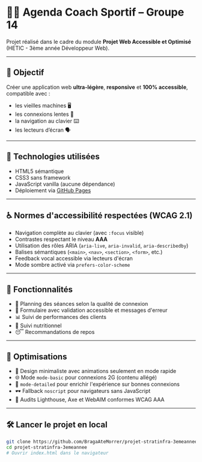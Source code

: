 # 🏋️‍♂️ Agenda Coach Sportif – Groupe 14

Projet réalisé dans le cadre du module **Projet Web Accessible et Optimisé** (HETIC - 3ème année Développeur Web).

---

## 🎯 Objectif

Créer une application web **ultra-légère**, **responsive** et **100% accessible**, compatible avec :
- les vieilles machines 🖥️
- les connexions lentes 📶
- la navigation au clavier ⌨️
- les lecteurs d’écran 🗣️

---

## 🧱 Technologies utilisées

- HTML5 sémantique
- CSS3 sans framework
- JavaScript vanilla (aucune dépendance)
- Déploiement via [GitHub Pages](https://pages.github.com/)

---

## ♿ Normes d'accessibilité respectées (WCAG 2.1)

- Navigation complète au clavier (avec `:focus` visible)
- Contrastes respectant le niveau **AAA**
- Utilisation des rôles ARIA (`aria-live`, `aria-invalid`, `aria-describedby`)
- Balises sémantiques (`<main>`, `<nav>`, `<section>`, `<form>`, etc.)
- Feedback vocal accessible via lecteurs d'écran
- Mode sombre activé via `prefers-color-scheme`

---

## 🚀 Fonctionnalités

- 📅 Planning des séances selon la qualité de connexion
- 📝 Formulaire avec validation accessible et messages d'erreur
- 📊 Suivi de performances des clients
- 🥗 Suivi nutritionnel
- 😴 Recommandations de repos

---

## 🔌 Optimisations

- 🎨 Design minimaliste avec animations seulement en mode rapide
- 🌐 Mode `mode-basic` pour connexions 2G (contenu allégé)
- 🧠 `mode-detailed` pour enrichir l'expérience sur bonnes connexions
- 🕶 Fallback `noscript` pour navigateurs sans JavaScript
- 📏 Audits Lighthouse, Axe et WebAIM conformes WCAG AAA

---

## 🛠 Lancer le projet en local

```bash
git clone https://github.com/BragaAteMorrer/projet-stratinfra-3emeannee.git
cd projet-stratinfra-3emeannee
# Ouvrir index.html dans le navigateur
